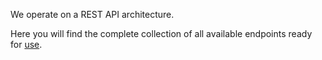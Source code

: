 
We operate on a REST API architecture. 

Here you will find the complete collection of all available endpoints ready for [use](https://drive.google.com/file/d/1TZQJ95ow2BQnpG2vPIoRFXnYL5Nc0WjH/view).
